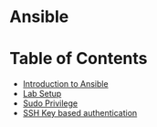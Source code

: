 # Ansible
Table of Contents 
====================
* [Introduction to Ansible](https://github.com/mohimenulislam/Ansible/blob/5d9ae260699431fb2dd7e03dc9becb65adb58464/Introduction%20to%20Ansible%20/Introduction%20to%20Ansible.md)
* [Lab Setup](https://github.com/mohimenulislam/Ansible/blob/5d9ae260699431fb2dd7e03dc9becb65adb58464/Lab%20Setup/Lab%20Setup.md)
* [Sudo Privilege](https://github.com/mohimenulislam/Ansible/blob/5d9ae260699431fb2dd7e03dc9becb65adb58464/Sudo%20Privilege/Sudo%20Privilege.md)
* [SSH Key based authentication](https://github.com/mohimenulislam/Ansible/tree/be3f8f8af6cba3147e1eec650b17edd56b27afdf/Sudo%20Privilege)



